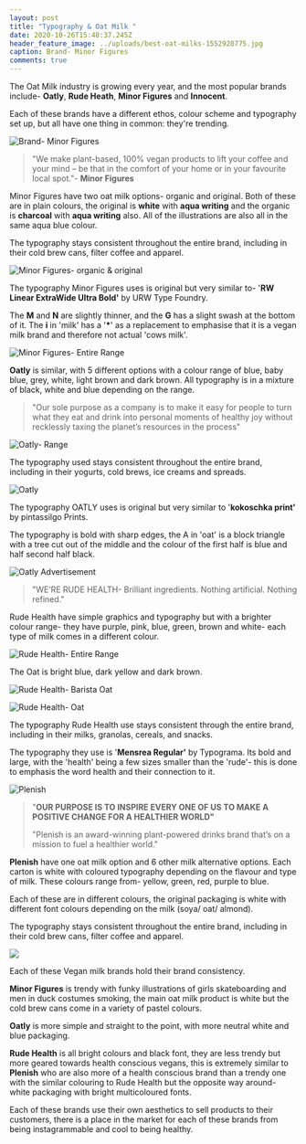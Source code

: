 ```yaml
---
layout: post
title: "Typography & Oat Milk "
date: 2020-10-26T15:48:37.245Z
header_feature_image: ../uploads/best-oat-milks-1552920775.jpg
caption: Brand- Minor Figures
comments: true
---
```

The Oat Milk industry is growing every year, and the most popular brands include- **Oatly**, **Rude Heath**, **Minor Figures** and **Innocent**. 

Each of these brands have a different ethos, colour scheme and typography set up, but all have one thing in common: they're trending. 

![Brand- Minor Figures](../uploads/minor-figures-1.gif)

> "We make plant-based, 100% vegan products to lift your coffee and your mind – be that in the comfort of your home or in your favourite local spot."- **Minor Figures** 

Minor Figures have two oat milk options- organic and original. Both of these are in plain colours, the original is **white** with **aqua writing** and the organic is **charcoal** with **aqua writing** also. All of the illustrations are also all in the same aqua blue colour.

The typography stays consistent throughout the entire brand, including in their cold brew cans, filter coffee and apparel. 

![Minor Figures- organic & original](../uploads/screenshot-2020-10-26-at-18.33.48.png)

The typography Minor Figures uses is original but very similar to- '**RW Linear ExtraWide Ultra Bold'** by URW Type Foundry.

The **M** and **N** are slightly thinner, and the **G** has a slight swash at the bottom of it. The **i** in 'milk' has a '**\***' as a replacement to emphasise that it is a vegan milk brand and therefore not actual 'cows milk'. 

![Minor Figures- Entire Range](../uploads/0.jpeg)

**Oatly** is similar, with 5 different options with a colour range of blue, baby blue, grey, white, light brown and dark brown. All typography is in a mixture of black, white and blue depending on the range.

> "Our sole purpose as a company is to make it easy for people to turn what they eat and drink into personal moments of healthy joy without recklessly taxing the planet’s resources in the process"

![Oatly- Range](../uploads/screenshot-2020-10-26-at-18.39.08.png)

The typography used stays consistent throughout the entire brand, including in their yogurts, cold brews, ice creams and spreads.

![Oatly](../uploads/oatly_logo.png)

The typography OATLY uses is original but very similar to '**kokoschka print'** by pintassilgo Prints. 

The typography is bold with sharp edges, the A in 'oat' is a block triangle with a tree cut out of the middle and the colour of the first half is blue and half second half black.

![Oatly Advertisement](../uploads/s3-news-tmp-56002-oatly-2x1-783.jpg)

> "WE’RE RUDE HEALTH- Brilliant ingredients. Nothing artificial. Nothing refined."

Rude Health have simple graphics and typography but with a brighter colour range- they have purple, pink, blue, green, brown and white- each type of milk comes in a different colour. 

![Rude Health- Entire Range](../uploads/0-1-.jpeg)

The Oat is bright blue, dark yellow and dark brown. 

![Rude Health- Barista Oat](../uploads/barista-oat-2.png)

![Rude Health- Oat](../uploads/5179_18564_z.jpg)

The typography Rude Health use stays consistent through the entire brand, including in their milks, granolas, cereals, and snacks. 

The typography they use is '**Mensrea Regular'** by Typograma. Its bold and large, with the 'health' being a few sizes smaller than the 'rude'- this is done to emphasis the word health and their connection to it.

![Plenish](../uploads/img_1063.jpg)

> "**OUR PURPOSE IS TO INSPIRE EVERY ONE OF US TO MAKE A POSITIVE CHANGE FOR A HEALTHIER WORLD"**
>
> "Plenish is an award-winning plant-powered drinks brand that’s on a mission to fuel a healthier world."

**Plenish** have one oat milk option and 6 other milk alternative options. Each carton is white with coloured typography depending on the flavour and type of milk. These colours range from- yellow, green, red, purple to blue. 

Each of these are in different colours, the original packaging is white with different font colours depending on the milk (soya/ oat/ almond). 

The typography stays consistent throughout the entire brand, including in their cold brew cans, filter coffee and apparel.

![](../uploads/hjalte-gregersen-h8dulwlxrmq-unsplash.jpg)

Each of these Vegan milk brands hold their brand consistency.

**Minor Figures** is trendy with funky illustrations of girls skateboarding and men in duck costumes smoking, the main oat milk product is white but the cold brew cans come in a variety of pastel colours. 

**Oatly** is more simple and straight to the point, with more neutral white and blue packaging. 

**Rude Health** is all bright colours and black font, they are less trendy but more geared towards health conscious vegans, this is extremely similar to **Plenish** who are also more of a health conscious brand than a trendy one with the similar colouring to Rude Health but the opposite way around- white packaging with bright multicoloured fonts. 



Each of these brands use their own aesthetics to sell products to their customers, there is a place in the market for each of these brands from being instagrammable and cool to being healthy.